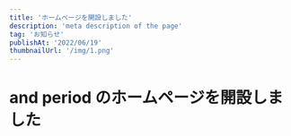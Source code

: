 ```yaml
---
title: 'ホームページを開設しました'
description: 'meta description of the page'
tag: 'お知らせ'
publishAt: '2022/06/19'
thumbnailUrl: '/img/1.png'
---
```


# and period のホームページを開設しました

